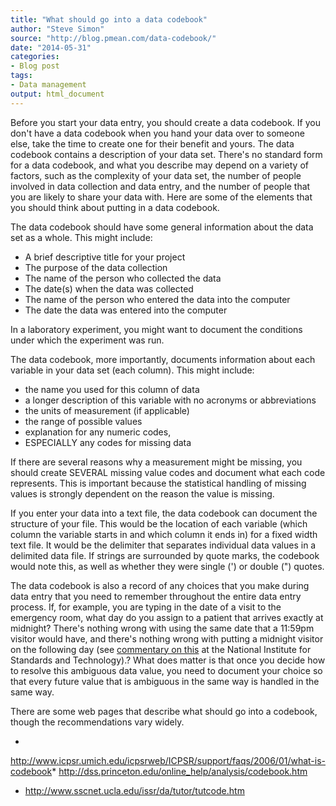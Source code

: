 ```yaml
---
title: "What should go into a data codebook"
author: "Steve Simon"
source: "http://blog.pmean.com/data-codebook/"
date: "2014-05-31"
categories:
- Blog post
tags:
- Data management
output: html_document
---
```


Before you start your data entry, you should create a data codebook. If
you don't have a data codebook when you hand your data over to someone
else, take the time to create one for their benefit and yours. The data
codebook contains a description of your data set. There's no standard
form for a data codebook, and what you describe may depend on a variety
of factors, such as the complexity of your data set, the number of
people involved in data collection and data entry, and the number of
people that you are likely to share your data with. Here are some of the
elements that you should think about putting in a data
codebook.

<!---More--->

The data codebook should have some general information about the data
set as a whole. This might include:

* A brief descriptive title for your project
* The purpose of the data collection
* The name of the person who collected the data
* The date(s) when the data was collected
* The name of the person who entered the data into the computer
* The date the data was entered into the computer

In a laboratory experiment, you might want to document the conditions
under which the experiment was run.

The data codebook, more importantly, documents information about each
variable in your data set (each column). This might include:

* the name you used for this column of data
* a longer description of this variable with no acronyms or
abbreviations
* the units of measurement (if applicable)
* the range of possible values
* explanation for any numeric codes,
* ESPECIALLY any codes for missing data

If there are several reasons why a measurement might be missing, you
should create SEVERAL missing value codes and document what each code
represents. This is important because the statistical handling of
missing values is strongly dependent on the reason the value is missing.

If you enter your data into a text file, the data codebook can document
the structure of your file. This would be the location of each variable
(which column the variable starts in and which column it ends in) for a
fixed width text file. It would be the delimiter that separates
individual data values in a delimited data file. If strings are
surrounded by quote marks, the codebook would note this, as well as
whether they were single (') or double (") quotes.

The data codebook is also a record of any choices that you make during
data entry that you need to remember throughout the entire data entry
process. If, for example, you are typing in the date of a visit to the
emergency room, what day do you assign to a patient that arrives exactly
at midnight? There's nothing wrong with using the same date that a
11:59pm visitor would have, and there's nothing wrong with putting a
midnight visitor on the following day (see [commentary on
this](http://www.nist.gov/pml/div688/times.cfm#midnight) at the National
Institute for Standards and Technology).? What does matter is that once
you decide how to resolve this ambiguous data value, you need to
document your choice so that every future value that is ambiguous in the
same way is handled in the same way.

There are some web pages that describe what should go into a codebook,
though the recommendations vary widely.

*
<http://www.icpsr.umich.edu/icpsrweb/ICPSR/support/faqs/2006/01/what-is-codebook>*
<http://dss.princeton.edu/online_help/analysis/codebook.htm>
* <http://www.sscnet.ucla.edu/issr/da/tutor/tutcode.htm>


